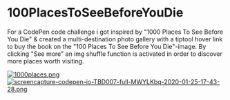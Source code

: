 # 100PlacesToSeeBeforeYouDie
For a CodePen code challenge i got inspired by "1000 Places To See Before You Die" & created a multi-destination photo gallery with a tiptool hover link to buy the book on the "100 Places To See Before You Die"-image. By clicking "See more" an img shuffle function is activated in order to discover more places worth visiting.


[![1000places.png](https://i.postimg.cc/Fs4vrJdt/1000places.png)](https://postimg.cc/5jnTpySp)
[![screencapture-codepen-io-TBD007-full-MWYLKbq-2020-01-25-17-43-28.png](https://i.postimg.cc/d01wMP7L/screencapture-codepen-io-TBD007-full-MWYLKbq-2020-01-25-17-43-28.png)](https://postimg.cc/18LL6drQ)
